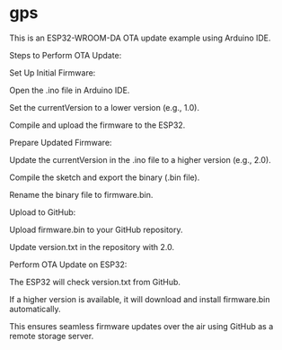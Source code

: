 # gps
This is an ESP32-WROOM-DA OTA update example using Arduino IDE.

Steps to Perform OTA Update:

Set Up Initial Firmware:

Open the .ino file in Arduino IDE.

Set the currentVersion to a lower version (e.g., 1.0).

Compile and upload the firmware to the ESP32.

Prepare Updated Firmware:

Update the currentVersion in the .ino file to a higher version (e.g., 2.0).

Compile the sketch and export the binary (.bin file).

Rename the binary file to firmware.bin.

Upload to GitHub:

Upload firmware.bin to your GitHub repository.

Update version.txt in the repository with 2.0.

Perform OTA Update on ESP32:

The ESP32 will check version.txt from GitHub.

If a higher version is available, it will download and install firmware.bin automatically.

This ensures seamless firmware updates over the air using GitHub as a remote storage server.

